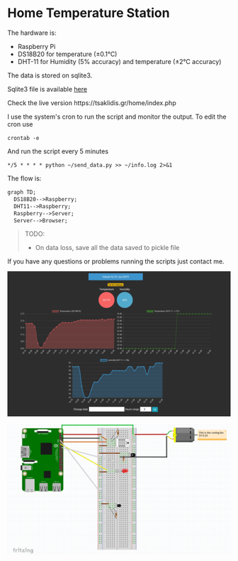 # Home Temperature Station

The hardware is:
<ul>
	<li>Raspberry Pi</li>
	<li>DS18B20 for temperature (±0.1°C)</li>
	<li>DHT-11 for Humidity (5% accuracy) and temperature (±2°C accuracy)</li>
</ul>
The data is stored on sqlite3.
<p>Sqlite3 file is available <a href="https://tsaklidis.gr/home/home_data.sqlite3">here</a> </p>

<p>Check the live version https://tsaklidis.gr/home/index.php</p>


I use the system's cron to run the script and monitor the output. To edit the cron use 

```shell
crontab -e
```
And run the script every 5 minutes
```shell
*/5 * * * * python ~/send_data.py >> ~/info.log 2>&1
```

The flow is:
```mermaid
graph TD;
  DS18B20-->Raspberry;
  DHT11-->Raspberry;
  Raspberry-->Server;
  Server-->Browser;
```

> TODO:
> <ul>
>	<li>On data loss, save all the data saved to pickle file</li>
> </ul>

If you have any questions or problems running the scripts just contact me. 

![](screens/dark.png)

![](screens/circuit.png)
